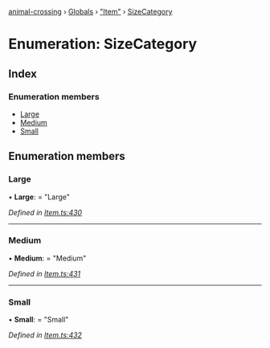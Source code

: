[animal-crossing](../README.md) › [Globals](../globals.md) › ["Item"](../modules/_item_.md) › [SizeCategory](_item_.sizecategory.md)

# Enumeration: SizeCategory

## Index

### Enumeration members

* [Large](_item_.sizecategory.md#large)
* [Medium](_item_.sizecategory.md#medium)
* [Small](_item_.sizecategory.md#small)

## Enumeration members

###  Large

• **Large**: = "Large"

*Defined in [Item.ts:430](https://github.com/Norviah/animal-crossing/blob/09a17bd/module/types/Item.ts#L430)*

___

###  Medium

• **Medium**: = "Medium"

*Defined in [Item.ts:431](https://github.com/Norviah/animal-crossing/blob/09a17bd/module/types/Item.ts#L431)*

___

###  Small

• **Small**: = "Small"

*Defined in [Item.ts:432](https://github.com/Norviah/animal-crossing/blob/09a17bd/module/types/Item.ts#L432)*
